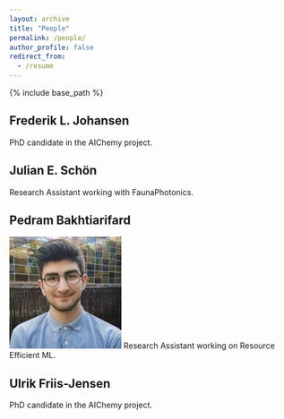 ```yaml
---
layout: archive
title: "People"
permalink: /people/
author_profile: false
redirect_from:
  - /resume
---
```


{% include base_path %}

Frederik L. Johansen
---
PhD candidate in the AIChemy project. 

Julian E. Schön
---
Research Assistant working with FaunaPhotonics.

Pedram Bakhtiarifard
---
![image](pedram.jpeg) Research Assistant working on Resource Efficient ML.

Ulrik Friis-Jensen
---
PhD candidate in the AIChemy project.
